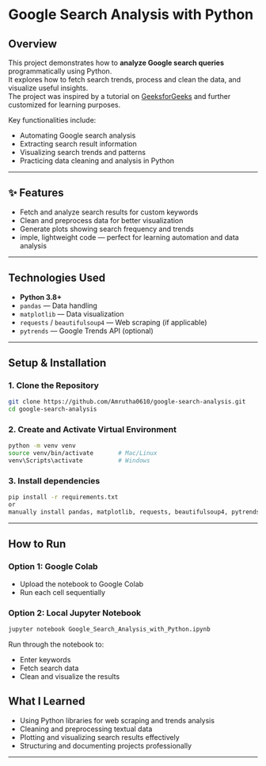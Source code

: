 # Google Search Analysis with Python

## Overview
This project demonstrates how to **analyze Google search queries** programmatically using Python.  
It explores how to fetch search trends, process and clean the data, and visualize useful insights.  
The project was inspired by a tutorial on [GeeksforGeeks](https://www.geeksforgeeks.org/) and further customized for learning purposes.

Key functionalities include:
- Automating Google search analysis
- Extracting search result information
- Visualizing search trends and patterns
- Practicing data cleaning and analysis in Python

---

## ✨ Features
- Fetch and analyze search results for custom keywords  
- Clean and preprocess data for better visualization  
- Generate plots showing search frequency and trends  
- imple, lightweight code — perfect for learning automation and data analysis

---

## Technologies Used
- **Python 3.8+**
- `pandas` — Data handling  
- `matplotlib` — Data visualization  
- `requests` / `beautifulsoup4` — Web scraping (if applicable)  
- `pytrends` — Google Trends API (optional)

---

## Setup & Installation

### 1. Clone the Repository
``` bash
git clone https://github.com/Amrutha0610/google-search-analysis.git
cd google-search-analysis

```
### 2. Create and Activate Virtual Environment

``` bash
python -m venv venv
source venv/bin/activate       # Mac/Linux
venv\Scripts\activate          # Windows
```

### 3. Install dependencies
``` bash
pip install -r requirements.txt
or 
manually install pandas, matplotlib, requests, beautifulsoup4, pytrends
```
---

## How to Run
### Option 1: Google Colab
- Upload the notebook to Google Colab
- Run each cell sequentially

### Option 2: Local Jupyter Notebook
``` bash
jupyter notebook Google_Search_Analysis_with_Python.ipynb
```
Run through the notebook to:
- Enter keywords
- Fetch search data
- Clean and visualize the results

## What I Learned
- Using Python libraries for web scraping and trends analysis
- Cleaning and preprocessing textual data
- Plotting and visualizing search results effectively
- Structuring and documenting projects professionally

---
